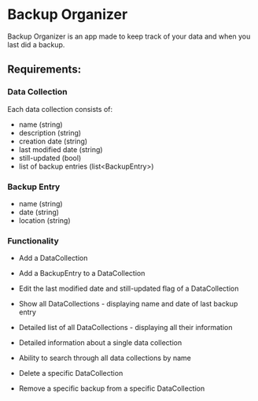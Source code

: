 # Backup Organizer
Backup Organizer is an app made to keep track of your data and when you last did a backup.

## Requirements: 
### Data Collection
Each data collection consists of:
* name (string)
* description (string)
* creation date (string)
* last modified date (string)
* still-updated (bool)
* list of backup entries (list\<BackupEntry\>)

### Backup Entry
* name (string)
* date (string)
* location (string)

### Functionality
* Add a DataCollection
* Add a BackupEntry to a DataCollection
* Edit the last modified date and still-updated flag of a DataCollection

* Show all DataCollections - displaying name and date of last backup entry
* Detailed list of all DataCollections - displaying all their information
* Detailed information about a single data collection
* Ability to search through all data collections by name

* Delete a specific DataCollection
* Remove a specific backup from a specific DataCollection


